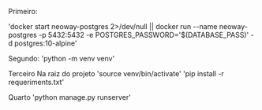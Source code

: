 Primeiro:

'docker start neoway-postgres 2>/dev/null || docker run --name neoway-postgres -p 5432:5432 -e POSTGRES_PASSWORD='$(DATABASE_PASS)' -d postgres:10-alpine'

Segundo:
'python -m venv venv'

Terceiro
Na raiz do projeto
'source venv/bin/activate'
'pip install -r requeriments.txt'

Quarto
'python manage.py runserver'